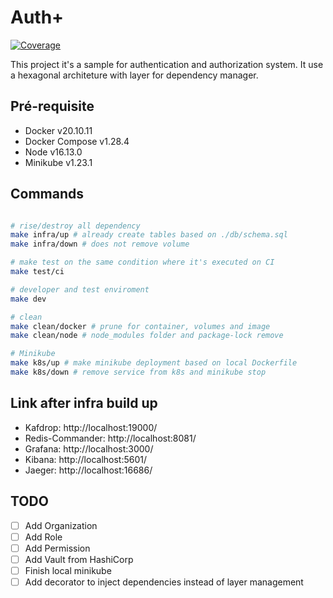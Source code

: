 # Auth+

[![Coverage](https://sonarcloud.io/api/project_badges/measure?project=auth-plus_auth-plus-backend-main&metric=coverage)](https://sonarcloud.io/summary/new_code?id=auth-plus_auth-plus-backend-main)

This project it's a sample for authentication and authorization system. It use a hexagonal architeture with layer for dependency manager.

## Pré-requisite

- Docker v20.10.11
- Docker Compose v1.28.4
- Node v16.13.0
- Minikube v1.23.1

## Commands

```bash

# rise/destroy all dependency
make infra/up # already create tables based on ./db/schema.sql
make infra/down # does not remove volume

# make test on the same condition where it's executed on CI
make test/ci

# developer and test enviroment
make dev

# clean
make clean/docker # prune for container, volumes and image
make clean/node # node_modules folder and package-lock remove

# Minikube
make k8s/up # make minikube deployment based on local Dockerfile
make k8s/down # remove service from k8s and minikube stop
```

## Link after infra build up

- Kafdrop: http://localhost:19000/
- Redis-Commander: http://localhost:8081/
- Grafana: http://localhost:3000/
- Kibana: http://localhost:5601/
- Jaeger: http://localhost:16686/

## TODO

- [ ] Add Organization
- [ ] Add Role
- [ ] Add Permission
- [ ] Add Vault from HashiCorp
- [ ] Finish local minikube
- [ ] Add decorator to inject dependencies instead of layer management
